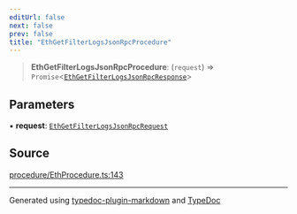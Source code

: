 ```yaml
---
editUrl: false
next: false
prev: false
title: "EthGetFilterLogsJsonRpcProcedure"
---
```


> **EthGetFilterLogsJsonRpcProcedure**: (`request`) => `Promise`\<[`EthGetFilterLogsJsonRpcResponse`](/reference/tevm/procedures-types/type-aliases/ethgetfilterlogsjsonrpcresponse/)\>

## Parameters

▪ **request**: [`EthGetFilterLogsJsonRpcRequest`](/reference/tevm/procedures-types/type-aliases/ethgetfilterlogsjsonrpcrequest/)

## Source

[procedure/EthProcedure.ts:143](https://github.com/evmts/tevm-monorepo/blob/main/packages/procedures-spec/src/procedure/EthProcedure.ts#L143)

***
Generated using [typedoc-plugin-markdown](https://www.npmjs.com/package/typedoc-plugin-markdown) and [TypeDoc](https://typedoc.org/)
